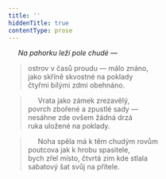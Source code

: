 ```yaml
---
title: ''
hiddenTitle: true
contentType: prose
---
```


     _Na pahorku leží pole chudé —_

> ostrov v časů proudu — málo znáno,  
> jako skříně skvostné na poklady  
> čtyřmi bílými zdmi obehnáno.

>      Vrata jako zámek zrezavělý,  
> povrch zbořené a zpustlé sady —  
> nesáhne zde ovšem žádná drzá  
> ruka uložené na poklady.

>      Noha spěla má k těm chudým rovům  
> poutcova jak k hrobu spasitele,  
> bych zřel místo, čtvrtá zim kde stlala  
> sabatový šat svůj na přítele.
